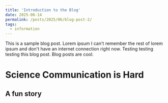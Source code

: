 ```yaml
---
title: 'Introduction to the Blog'
date: 2025-06-14
permalink: /posts/2025/06/blog-post-2/
tags:
  - information
---
```


This is a sample blog post. Lorem ipsum I can't remember the rest of lorem ipsum and don't have an internet connection right now. Testing testing testing this blog post. Blog posts are cool.

Science Communication is Hard
======

A fun story
------
